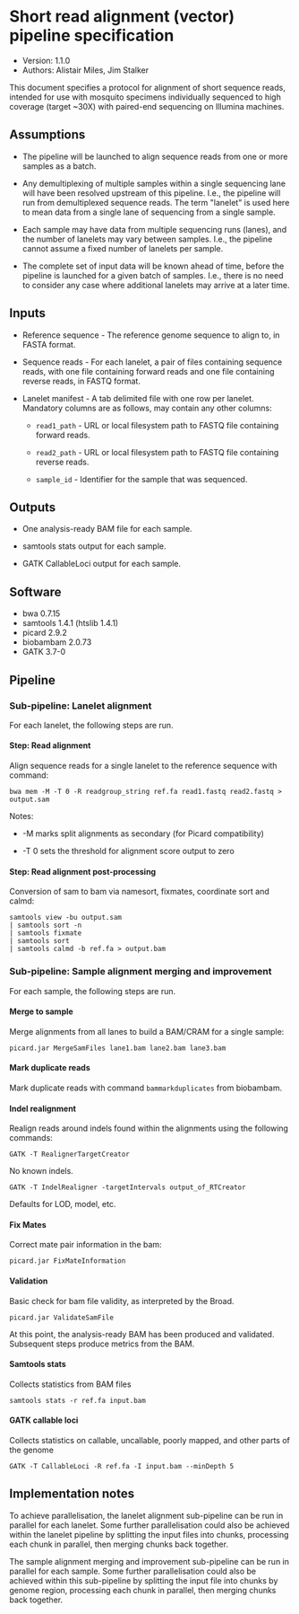 # Short read alignment (vector) pipeline specification

* Version: 1.1.0
* Authors: Alistair Miles, Jim Stalker

This document specifies a protocol for alignment of short sequence
reads, intended for use with mosquito specimens individually sequenced
to high coverage (target ~30X) with paired-end sequencing on Illumina
machines.


## Assumptions

* The pipeline will be launched to align sequence reads from one or
  more samples as a batch.

* Any demultiplexing of multiple samples within a single sequencing
  lane will have been resolved upstream of this pipeline. I.e., the
  pipeline will run from demultiplexed sequence reads. The term
  "lanelet" is used here to mean data from a single lane of sequencing
  from a single sample.

* Each sample may have data from multiple sequencing runs (lanes), and
  the number of lanelets may vary between samples. I.e., the pipeline
  cannot assume a fixed number of lanelets per sample.

* The complete set of input data will be known ahead of time, before
  the pipeline is launched for a given batch of samples. I.e., there
  is no need to consider any case where additional lanelets may arrive
  at a later time.


## Inputs

* Reference sequence - The reference genome sequence to align to, in
  FASTA format.

* Sequence reads - For each lanelet, a pair of files containing
  sequence reads, with one file containing forward reads and one file
  containing reverse reads, in FASTQ format.

* Lanelet manifest - A tab delimited file with one row per
  lanelet. Mandatory columns are as follows, may contain any other
  columns:

    * `read1_path` - URL or local filesystem path to FASTQ file
      containing forward reads.

    * `read2_path` - URL or local filesystem path to FASTQ file
      containing reverse reads.

    * `sample_id` - Identifier for the sample that was sequenced.


## Outputs

* One analysis-ready BAM file for each sample.

* samtools stats output for each sample.

* GATK CallableLoci output for each sample.


## Software

* bwa 0.7.15
* samtools 1.4.1 (htslib 1.4.1)
* picard 2.9.2
* biobambam 2.0.73
* GATK 3.7-0


## Pipeline


### Sub-pipeline: Lanelet alignment

For each lanelet, the following steps are run.


#### Step: Read alignment

Align sequence reads for a single lanelet to the reference sequence with command:

```
bwa mem -M -T 0 -R readgroup_string ref.fa read1.fastq read2.fastq > output.sam
```

Notes:

* -M marks split alignments as secondary (for Picard compatibility)

* -T 0 sets the threshold for alignment score output to zero


#### Step: Read alignment post-processing

Conversion of sam to bam via namesort, fixmates, coordinate sort and
calmd:

```
samtools view -bu output.sam 
| samtools sort -n 
| samtools fixmate 
| samtools sort  
| samtools calmd -b ref.fa > output.bam
```


### Sub-pipeline: Sample alignment merging and improvement

For each sample, the following steps are run.


#### Merge to sample

Merge alignments from all lanes to build a BAM/CRAM for a single sample:

```
picard.jar MergeSamFiles lane1.bam lane2.bam lane3.bam 
```


#### Mark duplicate reads

Mark duplicate reads with command `bammarkduplicates` from biobambam.


#### Indel realignment

Realign reads around indels found within the alignments using the following commands:

```
GATK -T RealignerTargetCreator
```

No known indels.

```
GATK -T IndelRealigner -targetIntervals output_of_RTCreator
```

Defaults for LOD, model, etc.


#### Fix Mates

Correct mate pair information in the bam:

```
picard.jar FixMateInformation
```


#### Validation

Basic check for bam file validity, as interpreted by the Broad.

```
picard.jar ValidateSamFile
```

At this point, the analysis-ready BAM has been produced and validated.
Subsequent steps produce metrics from the BAM.


#### Samtools stats

Collects statistics from BAM files

```
samtools stats -r ref.fa input.bam
```


#### GATK callable loci

Collects statistics on callable, uncallable, poorly mapped, and other parts of the genome

```
GATK -T CallableLoci -R ref.fa -I input.bam --minDepth 5 
```


## Implementation notes

To achieve parallelisation, the lanelet alignment sub-pipeline can be run
in parallel for each lanelet. Some further parallelisation could also
be achieved within the lanelet pipeline by splitting the input files
into chunks, processing each chunk in parallel, then merging chunks
back together.

The sample alignment merging and improvement sub-pipeline can be run
in parallel for each sample. Some further parallelisation could also
be achieved within this sub-pipeline by splitting the input file into
chunks by genome region, processing each chunk in parallel, then
merging chunks back together.

